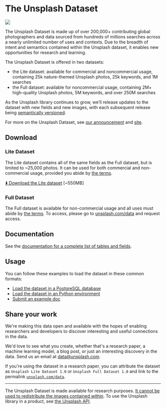 # The Unsplash Dataset

![](https://unsplash.com/blog/content/images/2020/08/dataheader.jpg)

The Unsplash Dataset is made up of over 200,000+ contributing global photographers and data sourced from hundreds of millions searches across a nearly unlimited number of uses and contexts. Due to the breadth of intent and semantics contained within the Unsplash dataset, it enables new opportunities for research and learning.

The Unsplash Dataset is offered in two datasets:

- the Lite dataset: available for commercial and noncommercial usage, containing 25k nature-themed Unsplash photos, 25k keywords, and 1M searches
- the Full dataset: available for noncommercial usage, containing 2M+ high-quality Unsplash photos, 5M keywords, and over 250M searches

As the Unsplash library continues to grow, we’ll release updates to the dataset with new fields and new images, with each subsequent release being [semantically versioned](https://semver.org/).

For more on the Unsplash Dataset, see [our announcement](https://unsplash.com/blog/the-unsplash-dataset/) and [site](https://unsplash.com/data).

## Download

### Lite Dataset

The Lite dataset contains all of the same fields as the Full dataset, but is limited to ~25,000 photos. It can be used for both commercial and non-commercial usage, provided you abide by [the terms](https://github.com/unsplash/datasets/blob/master/TERMS.md).

[⬇️ Download the Lite dataset](https://unsplash-research-datasets.s3.amazonaws.com/research/2020-06-29-18-17-12/dataset-lite-2020-06-29.zip) [~550MB]

### Full Dataset

The Full dataset is available for non-commercial usage and all uses must abide by [the terms](https://github.com/unsplash/datasets/blob/master/TERMS.md). To access, please go to [unsplash.com/data](https://unsplash.com/data) and request access.

## Documentation

See the [documentation for a complete list of tables and fields](https://github.com/unsplash/datasets/blob/master/DOCS.md).

## Usage

You can follow these examples to load the dataset in these common formats:

- [Load the dataset in a PostgreSQL database](https://github.com/unsplash/datasets/tree/master/how-to/psql)
- [Load the dataset in an Python environment](https://github.com/unsplash/datasets/tree/master/how-to/python)
- [Submit an example doc](https://github.com/unsplash/datasets/blob/master/how-to/README.md#submit-an-example)

## Share your work

We're making this data open and available with the hopes of enabling researchers and developers to discover interesting and useful connections in the data.

We'd love to see what you create, whether that's a research paper, a machine learning model, a blog post, or just an interesting discovery in the data. Send us an email at [data@unsplash.com](mailto:data@unsplash.com).

If you're using the dataset in a research paper, you can attribute the dataset as `Unsplash Lite Dataset 1.0` or `Unsplash Full Dataset 1.0` and link to the permalink [`unsplash.com/data`](https://unsplash.com/data).

----

The Unsplash Dataset is made available for research purposes. [It cannot be used to redistribute the images contained within](https://github.com/unsplash/datasets/blob/master/TERMS.md). To use the Unsplash library in a product, see [the Unsplash API](https://unsplash.com/developers).

